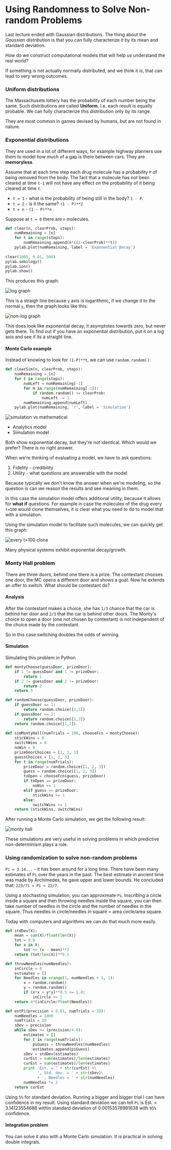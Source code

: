Using Randomness to Solve Non-random Problems
=============================================

Last lecture ended with Gaussian distributions. The thing about the _Gaussian distribution_ is that you can fully characterize it by its mean and standard deviation.

How do we construct computational models that will help us understand the real world?

If something is not actually normally distributed, and we think it is, that can lead to very wrong outcomes.

### Uniform distributions

The Massachusets lottery has the probability of each number being the same. Such distributions are called **Uniform**, I.e. each result is equally probable. We can fully characterize this distribution only by its range.

They are most common in games devised by humans, but are not found in nature.

### Exponential distributions

They are used in a lot of different ways, for example highway planners use them to model how much of a gap is there between cars. They are **memoryless**.

Assume that at each time step each drug molecule has a probability `P` of being removed from the body. The fact that a molecule has not been cleared at time `t-1` will not have any effect on the probability of it being cleared at time `t`.

* `t = 1` - what is the probability of being still in the body? `1 - P`.
* `t = 2` - is it the same? `(1 - P)**2`
* `t = n` - `(1 - P)**n`

Suppose at `t = 0` there are `n` molecules.

```Python
def clear(n, clearProb, steps):
    numRemaining = [n]
    for t in range(steps):
        numRemaining.append(n*((1-clearProb)**t))
    pylab.plot(numRemaining, label = 'Exponential Decay')
    
clear(1000, 0.01, 500)
pylab.semilogy()
pylab.ion()
pylab.show()
```

This produces this graph:

![log graph](http://dl.dropbox.com/u/31042440/mit-ocw-600/unit-2/clear-graph.png)

This is a straigh line because `y` axis is logarithmic, if we change it to the normal `y`, then the graph looks like this:

![non-log graph](http://dl.dropbox.com/u/31042440/mit-ocw-600/unit-2/clear-graph-non-log.png)

This does look like exponential decay, it asymptotes towards zero, but never gets there. To find out if you have an exponential distribution, put it on a log axis and see if its a straight line.

#### Monte Carlo example

Instead of knowing to look for `(1-P)**t`, we can use `random.random()`:

```Python
def clearSim(n, clearProb, steps):
    numRemaining = [n]
    for t in range(steps):
        numLeft = numRemaining[-1]
        for m in range(numRemaining[-1]):
            if random.random() <= clearProb: 
                numLeft -= 1
        numRemaining.append(numLeft)
    pylab.plot(numRemaining, 'r', label = 'Simulation')
```

![simulation vs mathematical](http://dl.dropbox.com/u/31042440/mit-ocw-600/unit-2/simulation-graph.png)

* Analytics model
* Simulation model

Both show exponential decay, but they're not identical. Which would we prefer? There is no right answer.

When we're thinking of evaluating a model, we have to ask questions:

1. Fidelity - credibility
3. Utility - what questions are answerable with the model

Because typically we don't know the answer when we're modeling, so the question is can we reason the results and see meaning in them.

In this case the simulation model offers additional utility, because it allows for **what if** questions. For example in case the molecules of the drug every `t=100` would clone themselves, it is clear what you need to do to model that with a simulation.

Using the simulation model to facilitate such molecules, we can quickly get this graph:

![every t=100 clone](http://dl.dropbox.com/u/31042440/mit-ocw-600/unit-2/every-100-clone.png)

Many physical systems exhibit exponential decay/growth.

### Monty Hall problem

There are three doors, behind one there is a prize. The contestant chooses one door, the MC opens a different door and shows a goat. Now he extends an offer to switch. What should be contestant do?

#### Analysis

After the contestant makes a choice, she has `1/3` chance that the car is behind her door and `2/3` that the car is behind other doors. The Monty's choice to open a door (one not chosen by contestant) is not independent of the choice made by the contestant.

So in this case switching doubles the odds of winning.

#### Simulation

Simulating this problem in Python

```Python
def montyChoose(guessDoor, prizeDoor):
    if 1 != guessDoor and 1 != prizeDoor:
        return 1
    if 2 != guessDoor and 2 != prizeDoor:
        return 2
    return 3

def randomChoose(guessDoor, prizeDoor):
    if guessDoor == 1:
        return random.choice([2,3])
    if guessDoor == 2:
        return random.choice([1,3])
    return random.choice([1,2])
    
def simMontyHall(numTrials = 100, chooseFcn = montyChoose):
    stickWins = 0
    switchWins = 0
    noWin = 0
    prizeDoorChoices = [1, 2, 3]
    guessChoices = [1, 2, 3]
    for t in range(numTrials):
        prizeDoor = random.choice([1, 2, 3])
        guess = random.choice([1, 2, 3])
        toOpen = chooseFcn(guess, prizeDoor)
        if toOpen == prizeDoor:
            noWin += 1
        elif guess == prizeDoor:
            stickWins += 1
        else:
            switchWins += 1
    return (stickWins, switchWins)
```

After running a Monte Carlo simulation, we get the following result:

![monty hall](http://dl.dropbox.com/u/31042440/mit-ocw-600/unit-2/monty-hall.png)

These simulations are very useful in solving problems in which predictive non-determinism plays a role.

### Using randomization to solve non-random problems

`Pi = 3.14...` - it has been around for a long time. There have been many estimates of `Pi` over the years in the past. The best estimate in ancient time was made by Archimedes, he gave upper and lower bounds. He concluded that: `223/71 < Pi < 22/7`.

Using a stochasting simulation, you can approximate `Pi`. Inscribing a circle inside a square and then throwing needles inside the square, you can then take number of needles in the circle and the number of needles in the square. Thus needles in circle/needles in square = area circle/area square.

Today with computers and algorithms we can do that much more easily.

```Python
def stdDev(X):
    mean = sum(X)/float(len(X))
    tot = 0.0
    for x in X:
        tot += (x - mean)**2
    return (tot/len(X))**0.5

def throwNeedles(numNeedles):
    inCircle = 0
    estimates = []
    for Needles in xrange(1, numNeedles + 1, 1):
        x = random.random()
        y = random.random()
        if (x*x + y*y)**0.5 <= 1.0:
            inCircle += 1
    return 4*(inCircle/float(Needles))

def estPi(precision = 0.01, numTrials = 20):
    numNeedles = 1000
    numTrials = 20
    sDev = precision
    while sDev >= (precision/4.0):
        estimates = []
        for t in range(numTrials):
            piGuess = throwNeedles(numNeedles)
            estimates.append(piGuess)
        sDev = stdDev(estimates)
        curEst = sum(estimates)/len(estimates) 
        curEst = sum(estimates)/len(estimates)
        print 'Est. = ' + str(curEst) +\
              ', Std. dev. = ' + str(sDev)\
              + ', Needles = ' + str(numNeedles)
        numNeedles *= 2
    return curEst
```

Using `5%` for standard deviation. Running a bigger and bigger trial I can have confidence in my result. Using standard deviation we can tell `Pi` is Est. = 3.14123554688 within standard deviation of 0.00153578981638 with `95%` confidence.

#### Integration problem

You can solve it also with a Monte Carlo simulation. It is practical in solving double integrals.
